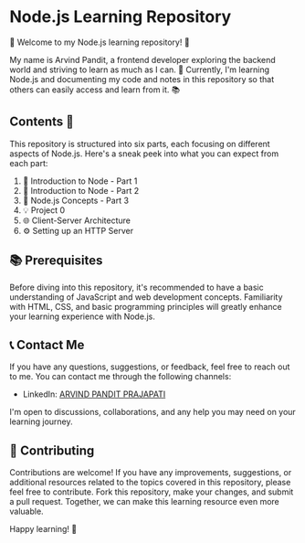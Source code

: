 # Node.js Learning Repository

🌟 Welcome to my Node.js learning repository! 🌟

My name is Arvind Pandit, a frontend developer exploring the backend world and striving to learn as much as I can. 🚀 Currently, I'm learning Node.js and documenting my code and notes in this repository so that others can easily access and learn from it. 📚

## Contents 📜

This repository is structured into six parts, each focusing on different aspects of Node.js. Here's a sneak peek into what you can expect from each part:

1. 🌱 Introduction to Node - Part 1
2. 🌱 Introduction to Node - Part 2
3. 🧠 Node.js Concepts - Part 3
4. 💡 Project 0
5. 🌐 Client-Server Architecture
6. ⚙️ Setting up an HTTP Server

## 📚 Prerequisites

Before diving into this repository, it's recommended to have a basic understanding of JavaScript and web development concepts. Familiarity with HTML, CSS, and basic programming principles will greatly enhance your learning experience with Node.js.

## 📞 Contact Me

If you have any questions, suggestions, or feedback, feel free to reach out to me. You can contact me through the following channels:

- LinkedIn: [ARVIND PANDIT PRAJAPATI](https://www.linkedin.com/in/arvindpndit/)

I'm open to discussions, collaborations, and any help you may need on your learning journey.

## 🤝 Contributing

Contributions are welcome! If you have any improvements, suggestions, or additional resources related to the topics covered in this repository, please feel free to contribute. Fork this repository, make your changes, and submit a pull request. Together, we can make this learning resource even more valuable.

Happy learning! 🎉
